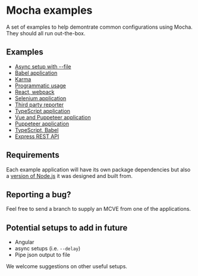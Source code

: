# Mocha examples

A set of examples to help demontrate common configurations using Mocha. They should all run out-the-box.

## Examples

* [Async setup with --file](async-setup-with-file/)
* [Babel application](babel/)
* [Karma](karma/)
* [Programmatic usage](programmatic-usage/)
* [React, webpack](react-webpack)
* [Selenium application](selenium/)
* [Third party reporter](third-party-reporter/)
* [TypeScript application](typescript/)
* [Vue and Puppeteer application](vue-puppeteer/)
* [Puppeteer application](puppeteer/)
* [TypeScript, Babel](typescript-babel/)
* [Express REST API](express-rest-api/)

## Requirements

Each example application will have its own package dependencies but also a [version of Node.js](https://docs.npmjs.com/files/package.json#engines) it was designed and built from.

## Reporting a bug?

Feel free to send a branch to supply an MCVE from one of the applications.

## Potential setups to add in future

- Angular
- async setups (i.e. `--delay`)
- Pipe json output to file

We welcome suggestions on other useful setups.
